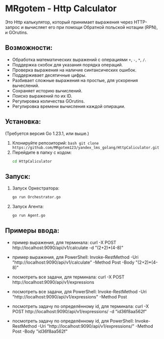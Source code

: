 # MRgotem - Http Calculator

Это Http калькулятор, который принимает выражения через HTTP-запрос и вычисляет его при помощи Обратной польской нотации (RPN), и GOrutins.

## Возможности:
  - Обработка математических выражений с операциями `+`, `-`, `*`, `/`.
  - Поддержка скобок для указания порядка операций.
  - Проверка выражения на наличие синтаксических ошибок.
  - Поддерживает десятичные цифры.
  - Разбивает сложные выражения на простые, для ускорения вычеслений.
  - Сохраняет историю вычислений.
  - Поиско выражений по их ID.
  - Регулировка количества GOrutins.
  - Регулировка времени вычисления каждой опирации.

## Установка:
  (Требуется версия Go 1.23.1, или выше.)

  1. Клонируйте репозиторий:
    ```bash
    git clone https://github.com/MRgotem123/yandex_lms_golang/HttpCaliculator.git
    ```
  2. Перейдите в папку с кодом:
     ```bash
     cd HttpCaliculator
     ```

## Запуск:

  1. Запуск Оркестратора:
     ```bash
     go run Orchestrator.go
     ```
  2. Запуск Агента:
     ```bash
     go run Agent.go
     ```

## Примеры ввода:
  - пример выражения, для терминала: curl -X POST http://localhost:9090/api/v1/calculate -d "(2+2)*(4-8)"
  - пример выражения, для PowerShell: Invoke-RestMethod -Uri "http://localhost:9090/api/v1/calculate" -Method Post -Body "(2+2)*(4-8)"
    
  - посмотреть все задачи, для терминала: curl -X POST http://localhost:9090/api/v1/expressions
  - посмотреть все задачи, для PowerShell: Invoke-RestMethod -Uri "http://localhost:9090/api/v1/expressions" -Method Post

  - посмотреть задачу по определённому id, для терминала: curl -X POST http://localhost:9090/api/v1/expressions/ -d "id36f8aa562f"
  - посмотреть задачу по определённому id, для PowerShell: Invoke-RestMethod -Uri "http://localhost:9090/api/v1/expressions/" -Method Post -Body "id36f8aa562f"

